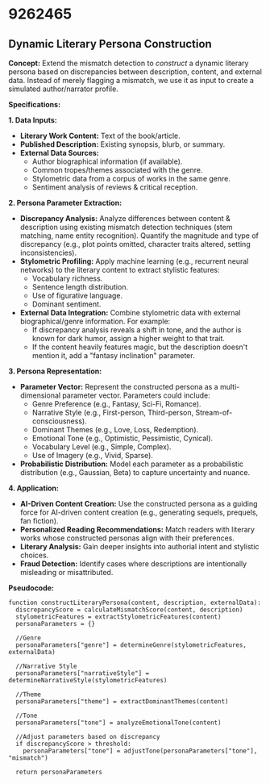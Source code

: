 # 9262465

## Dynamic Literary Persona Construction

**Concept:** Extend the mismatch detection to *construct* a dynamic literary persona based on discrepancies between description, content, and external data. Instead of merely flagging a mismatch, we use it as input to create a simulated author/narrator profile.

**Specifications:**

**1. Data Inputs:**

*   **Literary Work Content:** Text of the book/article.
*   **Published Description:** Existing synopsis, blurb, or summary.
*   **External Data Sources:**
    *   Author biographical information (if available).
    *   Common tropes/themes associated with the genre.
    *   Stylometric data from a corpus of works in the same genre.
    *   Sentiment analysis of reviews & critical reception.

**2. Persona Parameter Extraction:**

*   **Discrepancy Analysis:** Analyze differences between content & description using existing mismatch detection techniques (stem matching, name entity recognition).  Quantify the magnitude and type of discrepancy (e.g., plot points omitted, character traits altered, setting inconsistencies).
*   **Stylometric Profiling:** Apply machine learning (e.g., recurrent neural networks) to the literary content to extract stylistic features:
    *   Vocabulary richness.
    *   Sentence length distribution.
    *   Use of figurative language.
    *   Dominant sentiment.
*   **External Data Integration:** Combine stylometric data with external biographical/genre information.  For example:
    *   If discrepancy analysis reveals a shift in tone, and the author is known for dark humor, assign a higher weight to that trait.
    *   If the content heavily features magic, but the description doesn't mention it, add a "fantasy inclination" parameter.

**3. Persona Representation:**

*   **Parameter Vector:** Represent the constructed persona as a multi-dimensional parameter vector.  Parameters could include:
    *   Genre Preference (e.g., Fantasy, Sci-Fi, Romance).
    *   Narrative Style (e.g., First-person, Third-person, Stream-of-consciousness).
    *   Dominant Themes (e.g., Love, Loss, Redemption).
    *   Emotional Tone (e.g., Optimistic, Pessimistic, Cynical).
    *   Vocabulary Level (e.g., Simple, Complex).
    *   Use of Imagery (e.g., Vivid, Sparse).
*   **Probabilistic Distribution:** Model each parameter as a probabilistic distribution (e.g., Gaussian, Beta) to capture uncertainty and nuance.

**4. Application:**

*   **AI-Driven Content Creation:**  Use the constructed persona as a guiding force for AI-driven content creation (e.g., generating sequels, prequels, fan fiction).
*   **Personalized Reading Recommendations:**  Match readers with literary works whose constructed personas align with their preferences.
*   **Literary Analysis:** Gain deeper insights into authorial intent and stylistic choices.
*   **Fraud Detection:** Identify cases where descriptions are intentionally misleading or misattributed.

**Pseudocode:**

```
function constructLiteraryPersona(content, description, externalData):
  discrepancyScore = calculateMismatchScore(content, description)
  stylometricFeatures = extractStylometricFeatures(content)
  personaParameters = {}

  //Genre
  personaParameters["genre"] = determineGenre(stylometricFeatures, externalData)

  //Narrative Style
  personaParameters["narrativeStyle"] = determineNarrativeStyle(stylometricFeatures)

  //Theme
  personaParameters["theme"] = extractDominantThemes(content)

  //Tone
  personaParameters["tone"] = analyzeEmotionalTone(content)

  //Adjust parameters based on discrepancy
  if discrepancyScore > threshold:
    personaParameters["tone"] = adjustTone(personaParameters["tone"], "mismatch")

  return personaParameters
```